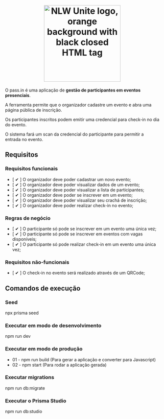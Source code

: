 <h1 align="center">
    <img alt="NLW Unite logo, orange background with black closed HTML tag" title="#NLW-Unite-logo" src=".github/logo.svg" width="250px" />
</h1>

O pass.in é uma aplicação de **gestão de participantes em eventos presenciais**.

A ferramenta permite que o organizador cadastre um evento e abra uma página pública de inscrição.

Os participantes inscritos podem emitir uma credencial para check-in no dia do evento.

O sistema fará um scan da credencial do participante para permitir a entrada no evento.

## Requisitos

### Requisitos funcionais

- [ ✔ ] O organizador deve poder cadastrar um novo evento;
- [ ✔ ] O organizador deve poder visualizar dados de um evento;
- [ ✔ ] O organizador deve poder visualizar a lista de participantes;
- [ ✔ ] O organizador deve poder se inscrever em um evento;
- [ ✔ ] O organizador deve poder visualizar seu crachá de inscrição;
- [ ✔ ] O organizador deve poder realizar check-in no evento;

### Regras de negócio

- [ ✔ ] O participante só pode se inscrever em um evento uma única vez;
- [ ✔ ] O participante só pode se inscrever em eventos com vagas disponíveis;
- [ ✔ ] O participante só pode realizar check-in em um evento uma única vez;

### Requisitos não-funcionais

- [ ✔ ] O check-in no evento será realizado através de um QRCode;

## Comandos de execução

### Seed
npx prisma seed

### Executar em modo de desenvolvimento
npm run dev

### Executar em modo de produção
- 01 - npm run build (Para gerar a aplicação e converter para Javascript)
- 02 - npm start (Para rodar a aplicação gerada)

### Executar migrations
npm run db:migrate

### Executar o Prisma Studio
npm run db:studio
